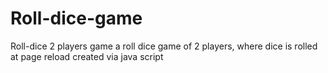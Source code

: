 # Roll-dice-game
Roll-dice 2 players game
a roll dice game of 2 players, where dice is rolled at page reload
created via java script
